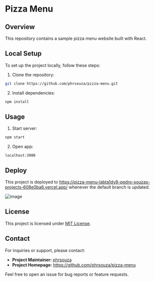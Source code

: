 # Pizza Menu

## Overview

This repository contains a sample pizza menu website built with React.

## Local Setup

To set up the project locally, follow these steps:

1. Clone the repository:

```bash
git clone https://github.com/phrsouza/pizza-menu.git
```

2. Install dependencies:

```bash
npm install
```

## Usage

1. Start server:

```bash
npm start
```

2. Open app:

```
localhost:3000
```

## Deploy

This project is deployed to https://pizza-menu-labta1dy8-pedro-souzas-projects-608e0ba6.vercel.app/ whenever the default branch is updated.

![image](https://github.com/phrsouza/pizza-menu/assets/2446492/05234c89-b82d-4988-a938-a1f6e9b6bf88)

## License

This project is licensed under [MIT License](https://opensource.org/licenses/MIT).

## Contact

For inquiries or support, please contact:

- **Project Maintainer:** [phrsouza](https://github.com/phrsouza)
- **Project Homepage:** https://github.com/phrsouza/pizza-menu

Feel free to open an issue for bug reports or feature requests.
